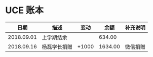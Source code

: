 # UCE 账本

| 日期 | 描述 | 变动 | 余额 | 补充说明 | 
| ---  | --- | --- | --- | --- |
| 2018.09.01 | 上学期结余 |  | 634.00 |
| 2018.09.16 | 杨磊学长捐赠 | +1000 | 1634.00 | 微信捐赠 |
